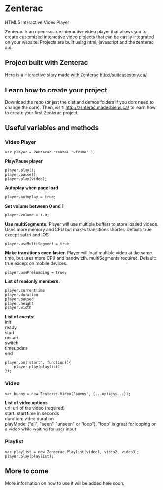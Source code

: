 # Zenterac
HTML5 Interactive Video Player

Zenterac is an open-source interactive video player that allows you to create customized interactive video projects that can be easily integrated on your website. Projects are built using html, javascript and the zenterac api.

## Project built with Zenterac
Here is a interactive story made with Zenterac
http://suitcasestory.ca/

## Learn how to create your project

Download the repo (or just the dist and demos folders if you dont need to change the core).
Then, visit: http://zenterac.madesbiens.ca/ to learn how to create your first Zenterac project.

## Useful variables and methods

### Video Player
```
var player = Zenterac.create( 'vframe' ); 
```

**Play/Pause player**
```
player.play();
player.pause();
player.play(video);
```

**Autoplay when page load**
```
player.autoplay = true;
```

**Set volume between 0 and 1**
```
player.volume = 1.0;
```

**Use multiSegments.** Player will use multiple buffers to store loaded videos. Uses more memory and CPU but makes transitions shorter.  Default: true except safari and IOS
```
player.useMultiSegment = true;
```

**Make transitions even faster.** Player will load multiple video at the same time, but uses more CPU and bandwitdh. multiSegments required. Default: true except on mobile devices.
```
player.usePreloading = true;
```

**List of readonly members:**
```
player.currentTime
player.duration
player.paused
player.height
player.width
```

**List of events:**  
init  
ready  
start  
restart  
switch  
timeupdate  
end  

```
player.on('start', function(){
    player.play(playlist);
});
```

### Video
```
var bunny = new Zenterac.Video('bunny', {...options...});
```

**List of video options**  
url: url of the video (required)  
start: start time in seconds  
duration: video duration  
playMode: ("all", "seen", "unseen" or "loop"), "loop" is great for looping on a video while waiting for user input  

### Playlist
```
var playlist = new Zenterac.Playlist(video1, video2, video3);
player.play(playlist);
```

## More to come
More information on how to use it will be added here soon.
